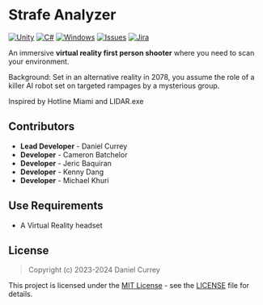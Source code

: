 # Strafe Analyzer
[![Unity](https://img.shields.io/badge/Unity-2021.3.18f-red)](https://unity.com/releases/editor/whats-new/2021.3.18)
[![C#](https://img.shields.io/badge/language-c%23-yellowgreen)](https://learn.microsoft.com/en-us/dotnet/csharp/)
[![Windows](https://img.shields.io/badge/platform-Windows-0078d7.svg?style=plastic)](https://en.wikipedia.org/wiki/Microsoft_Windows)
[![Issues](https://img.shields.io/github/issues/spicy/Detection.svg?style=plastic)](https://github.com/spicy/Detection/issues)
[![Jira](https://img.shields.io/badge/Tracking-Jira-blue)](https://detectiongame.atlassian.net/jira/software/projects/DET/boards/1)

An immersive **virtual reality first person shooter** where you need to scan your environment.

Background: Set in an alternative reality in 2078, you assume the role of a killer  AI robot set on targeted rampages by a mysterious group.

Inspired by Hotline Miami and LIDAR.exe

## Contributors
- **Lead Developer** - Daniel Currey
- **Developer** - Cameron Batchelor
- **Developer** - Jeric Baquiran
- **Developer** - Kenny Dang
- **Developer** - Michael Khuri

## Use Requirements

*   A Virtual Reality headset

## License
> Copyright (c) 2023-2024 Daniel Currey

This project is licensed under the [MIT License](https://opensource.org/licenses/mit-license.php) - see the [LICENSE](https://github.com/spicy/Detection/LICENSE) file for details.



